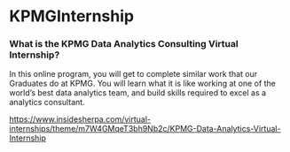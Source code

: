 # KPMGInternship



### What is the KPMG Data Analytics Consulting Virtual Internship?

In this online program, you will get to complete similar work that our Graduates do at KPMG. You will learn what it is like working at one of the world’s best data analytics team, and build skills required to excel as a analytics consultant.

https://www.insidesherpa.com/virtual-internships/theme/m7W4GMqeT3bh9Nb2c/KPMG-Data-Analytics-Virtual-Internship
